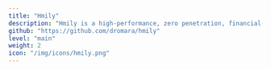```yaml
---
title: "Hmily"
description: "Hmily is a high-performance, zero penetration, financial-level distributed transactions solution. At present, it mainly provides support for flexible transactions, including TCC, TAC (in which, it will automatically generate rollback SQL) schemes, and XA and more schemes will be supported in the future."
github: "https://github.com/dromara/hmily"
level: "main"
weight: 2
icon: "/img/icons/hmily.png"
---
```


